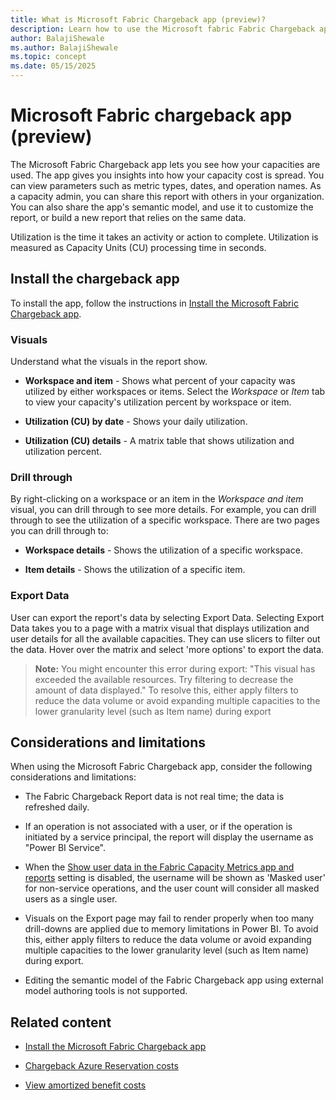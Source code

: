 ```yaml
---
title: What is Microsoft Fabric Chargeback app (preview)?
description: Learn how to use the Microsoft fabric Fabric Chargeback app .
author: BalajiShewale
ms.author: BalajiShewale
ms.topic: concept
ms.date: 05/15/2025
---
```


# Microsoft Fabric chargeback app (preview)

The Microsoft Fabric Chargeback app lets you see how your capacities are used. The app gives you insights into how your capacity cost is spread. You can view parameters such as metric types, dates, and operation names. As a capacity admin, you can share this report with others in your organization. You can also share the app's semantic model, and use it to customize the report, or build a new report that relies on the same data.

Utilization is the time it takes an activity or action to complete. Utilization is measured as Capacity Units (CU) processing time in seconds.

## Install the chargeback app

To install the app, follow the instructions in [Install the Microsoft Fabric Chargeback app](/docs/enterprise/chargeback-app-install.md).

### Visuals

Understand what the visuals in the report show.

* **Workspace and item** - Shows what percent of your capacity was utilized by either workspaces or items. Select the *Workspace* or *Item* tab to view your capacity's utilization percent by workspace or item.

* **Utilization (CU) by date** - Shows your daily utilization.

* **Utilization (CU) details** - A matrix table that shows utilization and utilization percent.

### Drill through

By right-clicking on a workspace or an item in the *Workspace and item* visual, you can drill through to see more details. For example, you can drill through to see the utilization of a specific workspace. There are two pages you can drill through to:

* **Workspace details** - Shows the utilization of a specific workspace.

* **Item details** - Shows the utilization of a specific item.

### Export Data

User can export the report's data by selecting Export Data. Selecting Export Data takes you to a page with a matrix visual that displays utilization and user details for all the available capacities. They can use slicers to filter out the data. Hover over the matrix and select 'more options' to export the data.

> **Note:**
> You might encounter this error during export: "This visual has exceeded the available resources. Try filtering to decrease the amount of data displayed."
> To resolve this, either apply filters to reduce the data volume or avoid expanding multiple capacities to the lower granularity level (such as Item name) during export

## Considerations and limitations

When using the Microsoft Fabric Chargeback app, consider the following considerations and limitations:

*  The Fabric Chargeback Report data is not real time; the data is refreshed daily.
  
*  If an operation is not associated with a user, or if the operation is initiated by a service principal, the report will display the username as "Power BI Service".
  
*  When the [Show user data in the Fabric Capacity Metrics app and reports](/docs/admin/service-admin-portal-audit-usage.md#show-user-data-in-the-fabric-capacity-metrics-app-and-reports) setting is disabled, the username will be shown as 'Masked user' for non-service operations, and the user count will consider all masked users as a single user.
  
* Visuals on the Export page may fail to render properly when too many drill-downs are applied due to memory limitations in Power BI. To avoid this, either apply filters to reduce the data volume or avoid expanding multiple capacities to the lower granularity level (such as Item name) during export.

* Editing the semantic model of the Fabric Chargeback app using external model authoring tools is not supported.

## Related content

* [Install the Microsoft Fabric Chargeback app](/docs/enterprise/chargeback-app-install.md)
  
* [Chargeback Azure Reservation costs](../azure-docs/articles/cost-management-billing/reservations/charge-back-usage.md)
  
* [View amortized benefit costs](../azure-docs/articles/cost-management-billing/reservations/view-amortized-costs.md)
